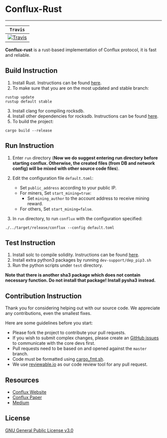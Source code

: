 # Conflux-Rust
<!--div align="center">
  <img src="logo">
</div-->
----------------

|**`Travis`**|
|---------------|
|[![Travis](https://travis-ci.com/Conflux-Chain/conflux-rust.svg?branch=master)](https://travis-ci.com/Conflux-Chain/conflux-rust#)|

**Conflux-rust** is a rust-based implementation of Conflux protocol, it is fast and reliable.

## Build Instruction

1. Install Rust. Instructions can be found [here](https://www.rust-lang.org/).
2. To make sure that you are on the most updated and stable branch:
```
rustup update
rustup default stable
```
3. Install clang for compiling rocksdb.
4. Install other dependencies for rocksdb. Instructions can be found [here](https://github.com/facebook/rocksdb/blob/master/INSTALL.md).
5. To build the project:
```
cargo build --release
```

## Run Instruction

1. Enter `run` directory (**Now we do suggest entering run directory before starting conflux. Otherwise, the created files (from DB and network config) will be mixed with other source code files**).
2. Edit the configuration file `default.toml`: 
    * Set `public_address` according to your public IP.
    * For miners, Set `start_mining=true`:
      - Set `mining_author` to the account address to receive mining reward.
    * For others, Set `start_mining=false`.

3. In `run` directory, to run `conflux` with the configuration specified:
```
./../target/release/conflux --config default.toml
```

## Test Instruction

1. Install solc to compile solidity. Instructions can be found [here](https://solidity.readthedocs.io).
2. Install extra python3 packages by running `dev-support/dep_pip3.sh` 
3. Run the python scripts under `test` directory.

**Note that there is another sha3 package which does not contain necessary function. Do not install that package! Install pysha3 instead.**

## Contribution Instruction

Thank you for considering helping out with our source code. We appreciate any contributions, even the smallest fixes.

Here are some guidelines before you start:
* Please fork the project to contribute your pull requests.
* If you wish to submit complex changes, please create an [GitHub issues](https://github.com/Conflux-Chain/conflux-rust/issues) to communicate with the core devs first. 
* Pull requests need to be based on and opened against the `master` branch.
* Code must be formatted using [cargo_fmt.sh](https://github.com/Conflux-Chain/conflux-rust/blob/master/cargo_fmt.sh).
* We use [reviewable.io](https://reviewable.io/) as our code review tool for any pull request.

## Resources

* [Conflux Website](https://www.conflux-chain.org/)
* [Conflux Paper](https://arxiv.org/abs/1805.03870)
* [Medium](https://medium.com/@Confluxchain)

## License

[GNU General Public License v3.0](https://github.com/Conflux-Chain/conflux-rust/blob/master/LICENSE)
